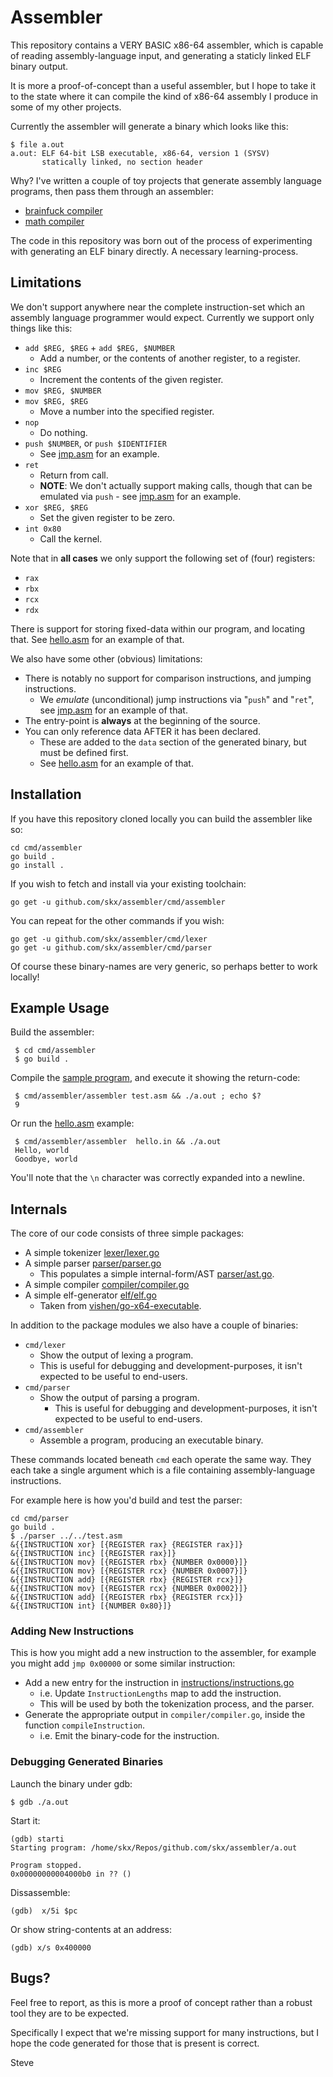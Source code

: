 # Assembler

This repository contains a VERY BASIC x86-64 assembler, which is capable of
reading assembly-language input, and generating a staticly linked ELF binary
output.

It is more a proof-of-concept than a useful assembler, but I hope to take it to the state where it can compile the kind of x86-64 assembly I produce in some of my other projects.

Currently the assembler will generate a binary which looks like this:

```
$ file a.out
a.out: ELF 64-bit LSB executable, x86-64, version 1 (SYSV)
       statically linked, no section header
```

Why?  I've written a couple of toy projects that generate assembly language programs, then pass them through an assembler:

* [brainfuck compiler](https://github.com/skx/bfcc/)
* [math compiler](https://github.com/skx/math-compiler/)

The code in this repository was born out of the process of experimenting with generating an ELF binary directly.  A necessary learning-process.



## Limitations

We don't support anywhere near the complete instruction-set which an assembly language programmer would expect.  Currently we support only things like this:

* `add $REG, $REG` + `add $REG, $NUMBER`
  * Add a number, or the contents of another register, to a register.
* `inc $REG`
  * Increment the contents of the given register.
* `mov $REG, $NUMBER`
* `mov $REG, $REG`
  * Move a number into the specified register.
* `nop`
  * Do nothing.
* `push $NUMBER`, or `push $IDENTIFIER`
  * See [jmp.asm](jmp.asm) for an example.
* `ret`
  * Return from call.
  * **NOTE**: We don't actually support making calls, though that can be emulated via `push` - see [jmp.asm](jmp.asm) for an example.
* `xor $REG, $REG`
  * Set the given register to be zero.
* `int 0x80`
  * Call the kernel.

Note that in **all cases** we only support the following set of (four) registers:

* `rax`
* `rbx`
* `rcx`
* `rdx`

There is support for storing fixed-data within our program, and locating that.  See [hello.asm](hello.asm) for an example of that.

We also have some other (obvious) limitations:

* There is notably no support for comparison instructions, and jumping instructions.
  * We _emulate_ (unconditional) jump instructions via "`push`" and "`ret`", see [jmp.asm](jmp.asm) for an example of that.
* The entry-point is __always__ at the beginning of the source.
* You can only reference data AFTER it has been declared.
  * These are added to the `data` section of the generated binary, but must be defined first.
  * See [hello.asm](hello.asm) for an example of that.



## Installation

If you have this repository cloned locally you can build the assembler like so:

    cd cmd/assembler
    go build .
    go install .

If you wish to fetch and install via your existing toolchain:

    go get -u github.com/skx/assembler/cmd/assembler

You can repeat for the other commands if you wish:

    go get -u github.com/skx/assembler/cmd/lexer
    go get -u github.com/skx/assembler/cmd/parser

Of course these binary-names are very generic, so perhaps better to work locally!


## Example Usage

Build the assembler:

     $ cd cmd/assembler
     $ go build .

Compile the [sample program](test.asm), and execute it showing the return-code:

     $ cmd/assembler/assembler test.asm && ./a.out ; echo $?
     9

Or run the [hello.asm](hello.asm) example:

     $ cmd/assembler/assembler  hello.in && ./a.out
     Hello, world
     Goodbye, world

You'll note that the `\n` character was correctly expanded into a newline.


## Internals

The core of our code consists of three simple packages:

* A simple tokenizer [lexer/lexer.go](lexer/lexer.go)
* A simple parser [parser/parser.go](parser/parser.go)
  * This populates a simple internal-form/AST [parser/ast.go](parser/ast.go).
* A simple compiler [compiler/compiler.go](compiler/complier.go)
* A simple elf-generator [elf/elf.go](elf/elf.go)
  * Taken from [vishen/go-x64-executable](https://github.com/vishen/go-x64-executable/).

In addition to the package modules we also have a couple of binaries:

* `cmd/lexer`
  * Show the output of lexing a program.
  * This is useful for debugging and development-purposes, it isn't expected to be useful to end-users.
* `cmd/parser`
  * Show the output of parsing a program.
    * This is useful for debugging and development-purposes, it isn't expected to be useful to end-users.
* `cmd/assembler`
  * Assemble a program, producing an executable binary.

These commands located beneath `cmd` each operate the same way.  They each take a single argument which is a file containing assembly-language instructions.

For example here is how you'd build and test the parser:

    cd cmd/parser
    go build .
    $ ./parser ../../test.asm
    &{{INSTRUCTION xor} [{REGISTER rax} {REGISTER rax}]}
    &{{INSTRUCTION inc} [{REGISTER rax}]}
    &{{INSTRUCTION mov} [{REGISTER rbx} {NUMBER 0x0000}]}
    &{{INSTRUCTION mov} [{REGISTER rcx} {NUMBER 0x0007}]}
    &{{INSTRUCTION add} [{REGISTER rbx} {REGISTER rcx}]}
    &{{INSTRUCTION mov} [{REGISTER rcx} {NUMBER 0x0002}]}
    &{{INSTRUCTION add} [{REGISTER rbx} {REGISTER rcx}]}
    &{{INSTRUCTION int} [{NUMBER 0x80}]}


### Adding New Instructions

This is how you might add a new instruction to the assembler, for example you might add `jmp 0x00000` or some similar instruction:

* Add a new entry for the instruction in [instructions/instructions.go](instructions/instructions.go)
  * i.e. Update `InstructionLengths` map to add the instruction.
  * This will be used by both the tokenization process, and the parser.
* Generate the appropriate output in `compiler/compiler.go`, inside the function `compileInstruction`.
  * i.e. Emit the binary-code for the instruction.



### Debugging Generated Binaries

Launch the binary under gdb:

    $ gdb ./a.out

Start it:

    (gdb) starti
    Starting program: /home/skx/Repos/github.com/skx/assembler/a.out

    Program stopped.
    0x00000000004000b0 in ?? ()

Dissassemble:

    (gdb)  x/5i $pc

Or show string-contents at an address:

    (gdb) x/s 0x400000


## Bugs?

Feel free to report, as this is more a proof of concept rather than a robust tool they are to be expected.

Specifically I expect that we're missing support for many instructions, but I hope the code generated for those that is present is correct.


Steve
